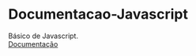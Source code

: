 # Documentacao-Javascript
 Básico de Javascript.<br>
<a href="https://wellersondev.github.io/Documentacao-Javascript/" target="_blank">Documentação</a><br>
